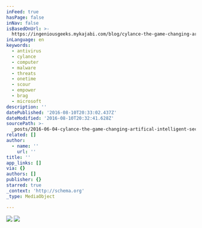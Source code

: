 ```yaml
---
inFeed: true
hasPage: false
inNav: false
isBasedOnUrl: >-
  https://ingeniousgeeks.mykajabi.com/blog/cylance-the-game-changing-artifical-intelligent-security-software
inLanguage: en
keywords:
  - antivirus
  - cylance
  - computer
  - malware
  - threats
  - onetime
  - scour
  - empower
  - brag
  - microsoft
description: ''
datePublished: '2016-08-10T20:33:02.437Z'
dateModified: '2016-08-10T20:32:41.628Z'
sourcePath: >-
  _posts/2016-06-04-cylance-the-game-changing-artifical-intelligent-security-s.md
related: []
author:
  - name: ''
    url: ''
title: ''
app_links: []
via: {}
authors: []
publisher: {}
starred: true
_context: 'http://schema.org'
_type: MediaObject

---
```

![](https://the-grid-user-content.s3-us-west-2.amazonaws.com/7ab43659-eb45-468e-ac1a-9782a5b66d57.jpg)
![](https://the-grid-user-content.s3-us-west-2.amazonaws.com/38a1363b-5683-42b4-8244-58b7f382b4d1.jpg)